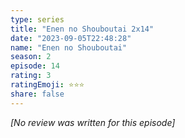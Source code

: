 ```yaml
---
type: series
title: "Enen no Shouboutai 2x14"
date: "2023-09-05T22:48:28"
name: "Enen no Shouboutai"
season: 2
episode: 14
rating: 3
ratingEmoji: ⭐️⭐️⭐️
share: false
---
```


*[No review was written for this episode]*

